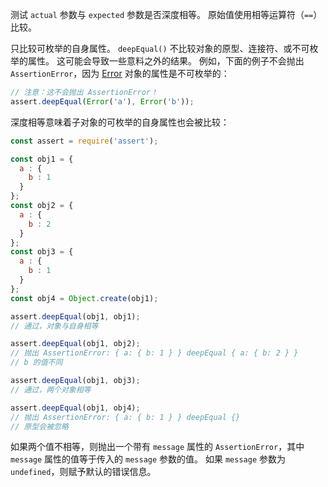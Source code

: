 <!-- YAML
added: v0.1.21
-->

测试 `actual` 参数与 `expected` 参数是否深度相等。
原始值使用相等运算符（`==`）比较。

只比较可枚举的自身属性。
`deepEqual()` 不比较对象的原型、连接符、或不可枚举的属性。
这可能会导致一些意料之外的结果。
例如，下面的例子不会抛出 `AssertionError`，因为 [Error](errors.html#errors_class_error) 对象的属性是不可枚举的：

```js
// 注意：这不会抛出 AssertionError！
assert.deepEqual(Error('a'), Error('b'));
```

深度相等意味着子对象的可枚举的自身属性也会被比较：

```js
const assert = require('assert');

const obj1 = {
  a : {
    b : 1
  }
};
const obj2 = {
  a : {
    b : 2
  }
};
const obj3 = {
  a : {
    b : 1
  }
};
const obj4 = Object.create(obj1);

assert.deepEqual(obj1, obj1);
// 通过，对象与自身相等

assert.deepEqual(obj1, obj2);
// 抛出 AssertionError: { a: { b: 1 } } deepEqual { a: { b: 2 } }
// b 的值不同

assert.deepEqual(obj1, obj3);
// 通过，两个对象相等

assert.deepEqual(obj1, obj4);
// 抛出 AssertionError: { a: { b: 1 } } deepEqual {}
// 原型会被忽略
```

如果两个值不相等，则抛出一个带有 `message` 属性的 `AssertionError`，其中 `message` 属性的值等于传入的 `message` 参数的值。
如果 `message` 参数为 `undefined`，则赋予默认的错误信息。

